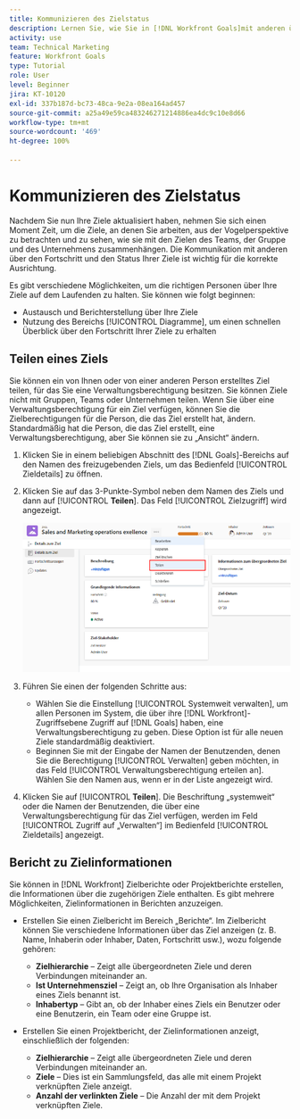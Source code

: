 ```yaml
---
title: Kommunizieren des Zielstatus
description: Lernen Sie, wie Sie in [!DNL Workfront Goals]mit anderen über den Fortschritt und den Status Ihrer Ziele kommunizieren können.
activity: use
team: Technical Marketing
feature: Workfront Goals
type: Tutorial
role: User
level: Beginner
jira: KT-10120
exl-id: 337b187d-bc73-48ca-9e2a-08ea164ad457
source-git-commit: a25a49e59ca483246271214886ea4dc9c10e8d66
workflow-type: tm+mt
source-wordcount: '469'
ht-degree: 100%

---
```


# Kommunizieren des Zielstatus

Nachdem Sie nun Ihre Ziele aktualisiert haben, nehmen Sie sich einen Moment Zeit, um die Ziele, an denen Sie arbeiten, aus der Vogelperspektive zu betrachten und zu sehen, wie sie mit den Zielen des Teams, der Gruppe und des Unternehmens zusammenhängen. Die Kommunikation mit anderen über den Fortschritt und den Status Ihrer Ziele ist wichtig für die korrekte Ausrichtung.

Es gibt verschiedene Möglichkeiten, um die richtigen Personen über Ihre Ziele auf dem Laufenden zu halten. Sie können wie folgt beginnen:

* Austausch und Berichterstellung über Ihre Ziele
* Nutzung des Bereichs [!UICONTROL Diagramme], um einen schnellen Überblick über den Fortschritt Ihrer Ziele zu erhalten

## Teilen eines Ziels

Sie können ein von Ihnen oder von einer anderen Person erstelltes Ziel teilen, für das Sie eine Verwaltungsberechtigung besitzen. Sie können Ziele nicht mit Gruppen, Teams oder Unternehmen teilen. Wenn Sie über eine Verwaltungsberechtigung für ein Ziel verfügen, können Sie die Zielberechtigungen für die Person, die das Ziel erstellt hat, ändern. Standardmäßig hat die Person, die das Ziel erstellt, eine Verwaltungsberechtigung, aber Sie können sie zu „Ansicht“ ändern.

1. Klicken Sie in einem beliebigen Abschnitt des [!DNL Goals]-Bereichs auf den Namen des freizugebenden Ziels, um das Bedienfeld [!UICONTROL Zieldetails] zu öffnen.

1. Klicken Sie auf das 3-Punkte-Symbol neben dem Namen des Ziels und dann auf [!UICONTROL **Teilen**]. Das Feld [!UICONTROL Zielzugriff] wird angezeigt.

   ![Screenshot zum Teilen eines Ziels](assets/17-workfront-goals-share-a-goal.png)

1. Führen Sie einen der folgenden Schritte aus:

   * Wählen Sie die Einstellung [!UICONTROL Systemweit verwalten], um allen Personen im System, die über ihre [!DNL Workfront]-Zugriffsebene Zugriff auf [!DNL Goals] haben, eine Verwaltungsberechtigung zu geben. Diese Option ist für alle neuen Ziele standardmäßig deaktiviert.
   * Beginnen Sie mit der Eingabe der Namen der Benutzenden, denen Sie die Berechtigung [!UICONTROL Verwalten] geben möchten, in das Feld [!UICONTROL Verwaltungsberechtigung erteilen an]. Wählen Sie den Namen aus, wenn er in der Liste angezeigt wird.

1. Klicken Sie auf [!UICONTROL **Teilen**]. Die Beschriftung „systemweit“ oder die Namen der Benutzenden, die über eine Verwaltungsberechtigung für das Ziel verfügen, werden im Feld [!UICONTROL Zugriff auf „Verwalten“] im Bedienfeld [!UICONTROL Zieldetails] angezeigt.

## Bericht zu Zielinformationen

Sie können in [!DNL Workfront] Zielberichte oder Projektberichte erstellen, die Informationen über die zugehörigen Ziele enthalten. Es gibt mehrere Möglichkeiten, Zielinformationen in Berichten anzuzeigen.

* Erstellen Sie einen Zielbericht im Bereich „Berichte“. Im Zielbericht können Sie verschiedene Informationen über das Ziel anzeigen (z. B. Name, Inhaberin oder Inhaber, Daten, Fortschritt usw.), wozu folgende gehören:

   * **Zielhierarchie** – Zeigt alle übergeordneten Ziele und deren Verbindungen miteinander an.
   * **Ist Unternehmensziel** – Zeigt an, ob Ihre Organisation als Inhaber eines Ziels benannt ist.
   * **Inhabertyp** – Gibt an, ob der Inhaber eines Ziels ein Benutzer oder eine Benutzerin, ein Team oder eine Gruppe ist.

* Erstellen Sie einen Projektbericht, der Zielinformationen anzeigt, einschließlich der folgenden:
   * **Zielhierarchie** – Zeigt alle übergeordneten Ziele und deren Verbindungen miteinander an.
   * **Ziele** – Dies ist ein Sammlungsfeld, das alle mit einem Projekt verknüpften Ziele anzeigt.
   * **Anzahl der verlinkten Ziele** – Die Anzahl der mit dem Projekt verknüpften Ziele.
